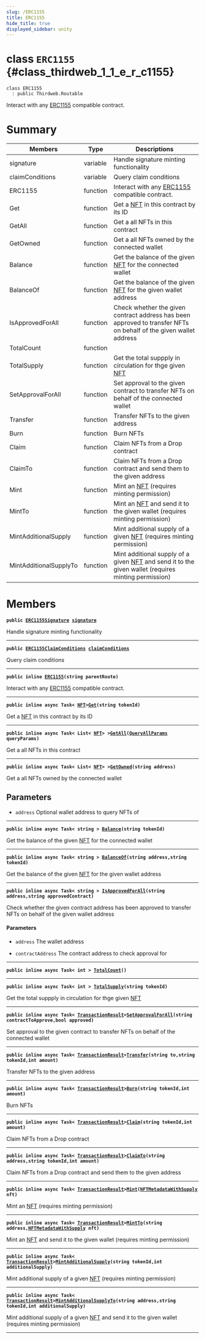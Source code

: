 ```yaml
---
slug: /ERC1155
title: ERC1155
hide_title: true
displayed_sidebar: unity
---
```


# class `ERC1155` {#class_thirdweb_1_1_e_r_c1155}

```
class ERC1155
  : public Thirdweb.Routable
```

Interact with any [ERC1155](#class_thirdweb_1_1_e_r_c1155) compatible contract.

# Summary

| Members                | Type     | Descriptions                                                                                                                                       |
| ---------------------- | -------- | -------------------------------------------------------------------------------------------------------------------------------------------------- |
| signature              | variable | Handle signature minting functionality                                                                                                             |
| claimConditions        | variable | Query claim conditions                                                                                                                             |
| ERC1155                | function | Interact with any [ERC1155](#class_thirdweb_1_1_e_r_c1155) compatible contract.                                                                    |
| Get                    | function | Get a [NFT](docs/unity/NFT.md#struct_thirdweb_1_1_n_f_t) in this contract by its ID                                                                |
| GetAll                 | function | Get a all NFTs in this contract                                                                                                                    |
| GetOwned               | function | Get a all NFTs owned by the connected wallet                                                                                                       |
| Balance                | function | Get the balance of the given [NFT](docs/unity/NFT.md#struct_thirdweb_1_1_n_f_t) for the connected wallet                                           |
| BalanceOf              | function | Get the balance of the given [NFT](docs/unity/NFT.md#struct_thirdweb_1_1_n_f_t) for the given wallet address                                       |
| IsApprovedForAll       | function | Check whether the given contract address has been approved to transfer NFTs on behalf of the given wallet address                                  |
| TotalCount             | function |                                                                                                                                                    |
| TotalSupply            | function | Get the total suppply in circulation for thge given [NFT](docs/unity/NFT.md#struct_thirdweb_1_1_n_f_t)                                             |
| SetApprovalForAll      | function | Set approval to the given contract to transfer NFTs on behalf of the connected wallet                                                              |
| Transfer               | function | Transfer NFTs to the given address                                                                                                                 |
| Burn                   | function | Burn NFTs                                                                                                                                          |
| Claim                  | function | Claim NFTs from a Drop contract                                                                                                                    |
| ClaimTo                | function | Claim NFTs from a Drop contract and send them to the given address                                                                                 |
| Mint                   | function | Mint an [NFT](docs/unity/NFT.md#struct_thirdweb_1_1_n_f_t) (requires minting permission)                                                           |
| MintTo                 | function | Mint an [NFT](docs/unity/NFT.md#struct_thirdweb_1_1_n_f_t) and send it to the given wallet (requires minting permission)                           |
| MintAdditionalSupply   | function | Mint additional supply of a given [NFT](docs/unity/NFT.md#struct_thirdweb_1_1_n_f_t) (requires minting permission)                                 |
| MintAdditionalSupplyTo | function | Mint additional supply of a given [NFT](docs/unity/NFT.md#struct_thirdweb_1_1_n_f_t) and send it to the given wallet (requires minting permission) |

# Members

**`public `[`ERC1155Signature`](docs/unity/ERC1155Signature.md#class_thirdweb_1_1_e_r_c1155_signature)` `[`signature`](#class_thirdweb_1_1_e_r_c1155_1a2a32b15f7517ff2b5c0b3058dc84cfaa)**

Handle signature minting functionality

---

**`public `[`ERC1155ClaimConditions`](docs/unity/ERC1155ClaimConditions.md#class_thirdweb_1_1_e_r_c1155_claim_conditions)` `[`claimConditions`](#class_thirdweb_1_1_e_r_c1155_1ac534336b106a0c3cc75fe3f7f1aa6af2)**

Query claim conditions

---

**`public inline `[`ERC1155`](#class_thirdweb_1_1_e_r_c1155_1a483c184b7a11ba13d889dfd6ab8279db)`(string parentRoute)`**

Interact with any [ERC1155](#class_thirdweb_1_1_e_r_c1155) compatible contract.

---

**`public inline async Task< `[`NFT`](docs/unity/NFT.md#struct_thirdweb_1_1_n_f_t)`>`[`Get`](#class_thirdweb_1_1_e_r_c1155_1a63c2bb66d9793de4b7833b177f43742f)`(string tokenId)`**

Get a [NFT](docs/unity/NFT.md#struct_thirdweb_1_1_n_f_t) in this contract by its ID

---

**`public inline async Task< List< `[`NFT`](docs/unity/NFT.md#struct_thirdweb_1_1_n_f_t)`> >`[`GetAll`](#class_thirdweb_1_1_e_r_c1155_1ade82d4c460e2d03338a8359799f04315)`(`[`QueryAllParams`](docs/unity/QueryAllParams.md#class_thirdweb_1_1_query_all_params)` queryParams)`**

Get a all NFTs in this contract

---

**`public inline async Task< List< `[`NFT`](docs/unity/NFT.md#struct_thirdweb_1_1_n_f_t)`> >`[`GetOwned`](#class_thirdweb_1_1_e_r_c1155_1a4847db422c934ea15885812818c5df70)`(string address)`**

Get a all NFTs owned by the connected wallet

## Parameters

- `address` Optional wallet address to query NFTs of

---

**`public inline async Task< string > `[`Balance`](#class_thirdweb_1_1_e_r_c1155_1ad45b2fd1face5ab8782ef52dbf00641b)`(string tokenId)`**

Get the balance of the given [NFT](docs/unity/NFT.md#struct_thirdweb_1_1_n_f_t) for the connected wallet

---

**`public inline async Task< string > `[`BalanceOf`](#class_thirdweb_1_1_e_r_c1155_1ac6a1e8fd9685609764fef8cee977c798)`(string address,string tokenId)`**

Get the balance of the given [NFT](docs/unity/NFT.md#struct_thirdweb_1_1_n_f_t) for the given wallet address

---

**`public inline async Task< string > `[`IsApprovedForAll`](#class_thirdweb_1_1_e_r_c1155_1a73a3186f0d474aaa2f558092d9412657)`(string address,string approvedContract)`**

Check whether the given contract address has been approved to transfer NFTs on behalf of the given wallet address

#### Parameters

- `address` The wallet address

- `contractAddress` The contract address to check approval for

---

**`public inline async Task< int > `[`TotalCount`](#class_thirdweb_1_1_e_r_c1155_1aa7acea9b8e8a4182c13005eb91659787)`()`**

---

**`public inline async Task< int > `[`TotalSupply`](#class_thirdweb_1_1_e_r_c1155_1ab8c0d2ebadce87b20733f0bcb2c8aa33)`(string tokenId)`**

Get the total suppply in circulation for thge given [NFT](docs/unity/NFT.md#struct_thirdweb_1_1_n_f_t)

---

**`public inline async Task< `[`TransactionResult`](docs/unity/TransactionResult.md#class_thirdweb_1_1_transaction_result)`>`[`SetApprovalForAll`](#class_thirdweb_1_1_e_r_c1155_1acb2bfdec9ac10991f803f45c6ea51c9b)`(string contractToApprove,bool approved)`**

Set approval to the given contract to transfer NFTs on behalf of the connected wallet

---

**`public inline async Task< `[`TransactionResult`](docs/unity/TransactionResult.md#class_thirdweb_1_1_transaction_result)`>`[`Transfer`](#class_thirdweb_1_1_e_r_c1155_1a54d323f8b987eff23ea6fece08d64206)`(string to,string tokenId,int amount)`**

Transfer NFTs to the given address

---

**`public inline async Task< `[`TransactionResult`](docs/unity/TransactionResult.md#class_thirdweb_1_1_transaction_result)`>`[`Burn`](#class_thirdweb_1_1_e_r_c1155_1a8a618ff94f4852a8c6d044e86b1c710e)`(string tokenId,int amount)`**

Burn NFTs

---

**`public inline async Task< `[`TransactionResult`](docs/unity/TransactionResult.md#class_thirdweb_1_1_transaction_result)`>`[`Claim`](#class_thirdweb_1_1_e_r_c1155_1ab15badd43557f50ccf48f91ce59a2eec)`(string tokenId,int amount)`**

Claim NFTs from a Drop contract

---

**`public inline async Task< `[`TransactionResult`](docs/unity/TransactionResult.md#class_thirdweb_1_1_transaction_result)`>`[`ClaimTo`](#class_thirdweb_1_1_e_r_c1155_1afcd180cf9957c6ecd3a225775c64c3af)`(string address,string tokenId,int amount)`**

Claim NFTs from a Drop contract and send them to the given address

---

**`public inline async Task< `[`TransactionResult`](docs/unity/TransactionResult.md#class_thirdweb_1_1_transaction_result)`>`[`Mint`](#class_thirdweb_1_1_e_r_c1155_1ac040bd536835409f3a8894f3b7c1e2f6)`(`[`NFTMetadataWithSupply`](docs/unity/NFTMetadataWithSupply.md#struct_thirdweb_1_1_n_f_t_metadata_with_supply)` nft)`**

Mint an [NFT](docs/unity/NFT.md#struct_thirdweb_1_1_n_f_t) (requires minting permission)

---

**`public inline async Task< `[`TransactionResult`](docs/unity/TransactionResult.md#class_thirdweb_1_1_transaction_result)`>`[`MintTo`](#class_thirdweb_1_1_e_r_c1155_1a9fc14df1a0e6c0f77ffa0f03315b2af6)`(string address,`[`NFTMetadataWithSupply`](docs/unity/NFTMetadataWithSupply.md#struct_thirdweb_1_1_n_f_t_metadata_with_supply)` nft)`**

Mint an [NFT](docs/unity/NFT.md#struct_thirdweb_1_1_n_f_t) and send it to the given wallet (requires minting permission)

---

**`public inline async Task< `[`TransactionResult`](docs/unity/TransactionResult.md#class_thirdweb_1_1_transaction_result)`>`[`MintAdditionalSupply`](#class_thirdweb_1_1_e_r_c1155_1ad848a5e7b8e0d0b2391d0063ea10f129)`(string tokenId,int additionalSupply)`**

Mint additional supply of a given [NFT](docs/unity/NFT.md#struct_thirdweb_1_1_n_f_t) (requires minting permission)

---

**`public inline async Task< `[`TransactionResult`](docs/unity/TransactionResult.md#class_thirdweb_1_1_transaction_result)`>`[`MintAdditionalSupplyTo`](#class_thirdweb_1_1_e_r_c1155_1a1ef539e70f016c3ba74d861437168668)`(string address,string tokenId,int additionalSupply)`**

Mint additional supply of a given [NFT](docs/unity/NFT.md#struct_thirdweb_1_1_n_f_t) and send it to the given wallet (requires minting permission)

---
